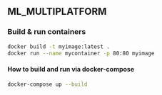 ## ML_MULTIPLATFORM

### Build & run containers
```bash
docker build -t myimage:latest .
docker run --name mycontainer -p 80:80 myimage
```

#### How to build and run via docker-compose
```bash
docker-compose up --build
```

